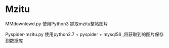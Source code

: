 # Mzitu

MMdownlowd.py 使用Python3 抓取mzitu整站图片

Pyspider-mzitu.py 使用python2.7 + pyspider + mysql56 ,将获取到的图片保存到数据库
